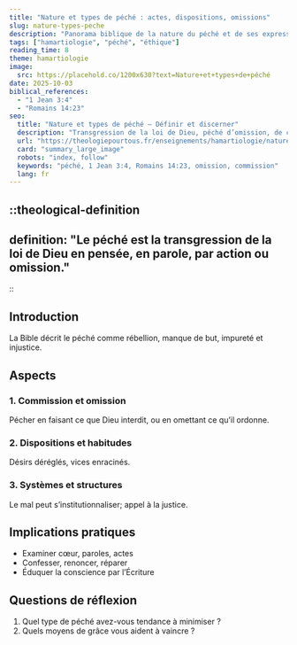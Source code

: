 ```yaml
---
title: "Nature et types de péché : actes, dispositions, omissions"
slug: nature-types-peche
description: "Panorama biblique de la nature du péché et de ses expressions."
tags: ["hamartiologie", "péché", "éthique"]
reading_time: 8
theme: hamartiologie
image:
  src: https://placehold.co/1200x630?text=Nature+et+types+de+péché
date: 2025-10-03
biblical_references:
  - "1 Jean 3:4"
  - "Romains 14:23"
seo:
  title: "Nature et types de péché — Définir et discerner"
  description: "Transgression de la loi de Dieu, péché d’omission, de commission, dispositions et habitudes."
  url: "https://theologiepourtous.fr/enseignements/hamartiologie/nature-types-peche"
  card: "summary_large_image"
  robots: "index, follow"
  keywords: "péché, 1 Jean 3:4, Romains 14:23, omission, commission"
  lang: fr
---
```


::theological-definition
---
definition: "Le péché est la transgression de la loi de Dieu en pensée, en parole, par action ou omission."
---
::

## Introduction

La Bible décrit le péché comme rébellion, manque de but, impureté et injustice.

## Aspects

### 1. Commission et omission
Pécher en faisant ce que Dieu interdit, ou en omettant ce qu’il ordonne.

### 2. Dispositions et habitudes
Désirs déréglés, vices enracinés.

### 3. Systèmes et structures
Le mal peut s’institutionnaliser; appel à la justice.

## Implications pratiques
- Examiner cœur, paroles, actes
- Confesser, renoncer, réparer
- Éduquer la conscience par l’Écriture

## Questions de réflexion
1. Quel type de péché avez-vous tendance à minimiser ?
2. Quels moyens de grâce vous aident à vaincre ?
